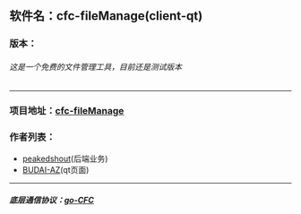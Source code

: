 ## 软件名：cfc-fileManage(client-qt)
### 版本：
###### 这是一个免费的文件管理工具，目前还是测试版本
***
### 项目地址：[cfc-fileManage](http://github.com/peakedshout/cfc-fileManage)
### 作者列表：
- [peakedshout](https://github.com/peakedshout)(后端业务)
- [BUDAI-AZ](https://github.com/BUDAI-AZ)(qt页面)
***
##### 底层通信协议：[go-CFC](https://github.com/peakedshout/go-CFC)